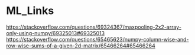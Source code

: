 # ML_Links

https://stackoverflow.com/questions/69324367/maxpooling-2x2-array-only-using-numpy/69325013#69325013
https://stackoverflow.com/questions/65465623/numpy-column-wise-and-row-wise-sums-of-a-given-2d-matrix/65466264#65466264
